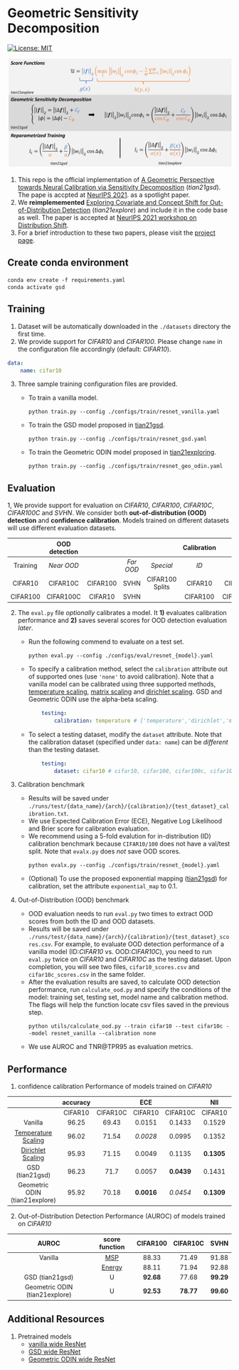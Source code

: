 # Geometric Sensitivity Decomposition 
[![License: MIT](https://img.shields.io/badge/License-MIT-yellow.svg)](https://opensource.org/licenses/MIT) 

![Diagram of Contribution](https://github.com/GT-RIPL/Geometric-Sensitivity-Decomposition/blob/main/images/summary_diagram.png)

1. This repo is the official implementation of [A Geometric Perspective towards Neural Calibration via Sensitivity Decomposition]() (*tian21gsd*). The pape is accpted at [NeurIPS 2021](https://nips.cc/Conferences/2021/ScheduleMultitrack?event=26546). as a spotlight paper.
2. We **reimplememented** [Exploring Covariate and Concept Shift for Out-of-Distribution Detection]() (*tian21explore*) and include it in the code base as well. The paper is accepted at [NeurIPS 2021 workshop on Distribution Shift](https://sites.google.com/view/distshift2021). 
3. For a brief introduction to these two papers, please visit the [project page](https://sites.google.com/view/geometric-decomposition/home).


## Create conda environment
```
conda env create -f requirements.yaml
conda activate gsd
```

## Training
1. Dataset will be automatically downloaded in the `./datasets` directory the first time. 
2. We provide support for *CIFAR10* and *CIFAR100*. Please change `name` in the configuration file accordingly (default: *CIFAR10*).

```yaml
data: 
    name: cifar10 
```
3. Three sample training configuration files are provided. 
    - To train a vanilla model.
        ```
        python train.py --config ./configs/train/resnet_vanilla.yaml   
        ```

    - To train the GSD model proposed in [tian21gsd]().
        ```
        python train.py --config ./configs/train/resnet_gsd.yaml   
        ```
    - To train the Geometric ODIN model proposed in [tian21exploring]().
        ```
        python train.py --config ./configs/train/resnet_geo_odin.yaml   
        ```

## Evaluation 
1, We provide support for evaluation on *CIFAR10*, *CIFAR100*, *CIFAR10C*, *CIFAR100C* and *SVHN*. We consider both **out-of-distribution (OOD) detection** and **confidence calibration**. Models trained on different datasets will use different evaluation datasets. 

|       |   OOD detection ||||  Calibration  || 
| :---------: | :------------: | :-----------: | :---------: |:---------: |:---------: |:---------: |
|Training | *Near OOD* ||*Far OOD*|*Special*|*ID*|*OOD*|
|CIFAR10|	CIFAR10C|	CIFAR100|	SVHN|	CIFAR100 Splits|	CIFAR10|	CIFAR10C|
|CIFAR100|	CIFAR100C|	CIFAR10|	SVHN|		               |CIFAR100|	CIFAR100C|

2. The `eval.py` file *optionally* calibrates a model. It **1)** evaluates calibration performance and **2)** saves several scores for OOD detection evaluation *later*.
    - Run the following commend to evaluate on a test set. 
        ```
        python eval.py --config ./configs/eval/resnet_{model}.yaml 
        ```

    - To specify a calibration method, select the `calibration` attribute out of supported ones (use `'none'` to avoid calibration). Note that a vanilla model can be calibrated using three supported methods, [temperature scaling](https://arxiv.org/abs/1706.04599), [matrix scaling](https://arxiv.org/abs/1706.04599) and [dirichlet scaling](https://arxiv.org/abs/1910.12656). GSD and Geometric ODIN use the alpha-beta scaling. 

        ```yaml
            testing: 
                calibration: temperature # ['temperature','dirichlet','matrix','alpha-beta','none'] 
        ```
    - To select a testing dataset, modify the `dataset` attribute. Note that the calibration dataset (specified under `data: name`) can be *different* than the testing dataset. 
        ```yaml
            testing: 
                dataset: cifar10 # cifar10, cifar100, cifar100c, cifar10c, svhn testing dataset
        ```

3. Calibration benchmark
    - Results will be saved under `./runs/test/{data_name}/{arch}/{calibration}/{test_dataset}_calibration.txt`.
    - We use Expected Calibration Error (ECE), Negative Log Likelihood and Brier score for calibration evaluation. 
    - We recommend using a 5-fold evalution for in-distribution (ID) calibration benchmark because `CIFAR10/100` does not have a val/test split. Note that  `evalx.py` does *not* save OOD scores. 
        ```
        python evalx.py --config ./configs/train/resnet_{model}.yaml 
        ```
    - (Optional) To use the proposed exponential mapping ([tian21gsd]()) for calibration, set the attribute `exponential_map` to 0.1.
    
4. Out-of-Distribution (OOD) benchmark
    - OOD evaluation needs to run  `eval.py` two times to extract OOD scores from both the ID and OOD datasets.
    - Results will be saved under `./runs/test/{data_name}/{arch}/{calibration}/{test_dataset}_scores.csv`. For example, to evaluate OOD detection performance of a vanilla model (ID:*CIFAR10* vs. OOD:*CIFAR10C*), you need to run `eval.py` twice on *CIFAR10* and *CIFAR10C* as the testing dataset. Upon completion, you will see two files, `cifar10_scores.csv` and  `cifar10c_scores.csv` in the same folder.
    - After the evaluation results are saved, to calculate OOD detection performance, run  `calculate_ood.py` and specify the conditions of the model: training set, testing set, model name and calibration method. The flags will help the function locate csv files saved in the previous step.
        ```
        python utils/calculate_ood.py --train cifar10 --test cifar10c --model resnet_vanilla --calibration none
        ``` 
    - We use AUROC and TNR@TPR95 as evaluation metrics.



## Performance
1. confidence calibration Performance of models trained on *CIFAR10*

|| accuracy|| ECE || Nll||
| :---------: | :------------: | :-----------: | :---------: |:---------: |:---------: |:---------: |
||CIFAR10|CIFAR10C|CIFAR10|CIFAR10C|CIFAR10|CIFAR10C|
|Vanilla| 96.25| 69.43| 0.0151|	0.1433|	0.1529 | 1.0885|
|[Temperature Scaling](https://arxiv.org/abs/1706.04599)|96.02| 71.54 |	*0.0028*|	0.0995|	0.1352|	0.8699|
|[Dirichlet Scaling](https://arxiv.org/abs/1910.12656) |95.93|	71.15|	0.0049|	0.1135|	**0.1305**|	0.9527|
|GSD (tian21gsd)|96.23|	71.7|	0.0057|	**0.0439**|	0.1431|	**0.7921**|
|Geometric ODIN (tian21explore)| 95.92|70.18|**0.0016**|*0.0454*|**0.1309**|*0.8138*|

2. Out-of-Distribution Detection Performance (AUROC) of models trained on *CIFAR10*

|AUROC|score function| CIFAR100| CIFAR10C | SVHN|
| :---------: | :------------: | :-----------: | :---------: |:---------: |
|Vanilla|[MSP](https://arxiv.org/abs/1610.02136)| 88.33	| 71.49 | 91.88|
||[Energy](https://arxiv.org/abs/2010.03759)| 88.11 | 71.94| 92.88|
|GSD (tian21gsd)|U| **92.68** |	77.68 |	**99.29**|
|Geometric ODIN (tian21explore)|U|**92.53**	| **78.77**	|**99.60**|




## Additional Resources
1. Pretrained models
    - [vanilla wide ResNet](https://drive.google.com/file/d/1sY5BoB3czDqWWwVlJV-fR5FG2p8qiwxK/view?usp=sharing)
    - [GSD wide ResNet](https://drive.google.com/file/d/1nS84Db7BMouUqTzR4M2U3WcwWu0v5w2T/view?usp=sharing)
    - [Geometric ODIN wide ResNet](https://drive.google.com/file/d/1ftOYTMuuaPnTjHfSEniOU612VUyD926m/view?usp=sharing)
